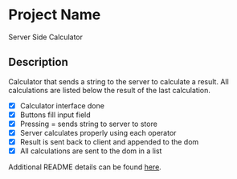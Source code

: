 # Project Name

Server Side Calculator

## Description

Calculator that sends a string to the server to calculate a result. All calculations are listed below the result of the last calculation.

- [x] Calculator interface done
- [x] Buttons fill input field
- [x] Pressing = sends string to server to store
- [x] Server calculates properly using each operator
- [x] Result is sent back to client and appended to the dom
- [x] All calculations are sent to the dom in a list

Additional README details can be found [here](https://github.com/PrimeAcademy/readme-template/blob/master/README.md).
